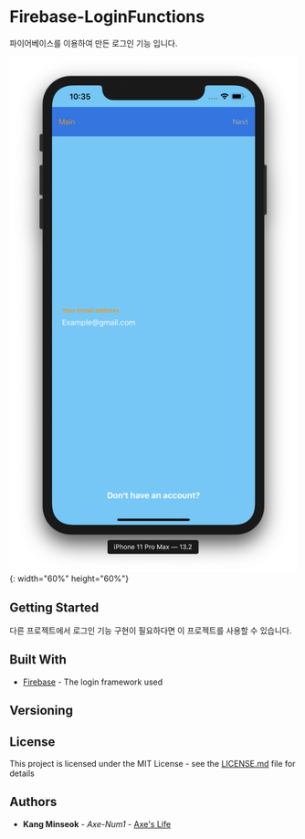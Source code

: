 # Firebase-LoginFunctions

파이어베이스를 이용하여 만든 로그인 기능 입니다.

![LoginUI](./image/LoginUI.png){: width="60%" height="60%"}

## Getting Started

다른 프로젝트에서 로그인 기능 구현이 필요하다면 이 프로젝트를 사용할 수 있습니다.

## Built With

* [Firebase](https://firebase.google.com/?&gclid=Cj0KCQjwoqDtBRD-ARIsAL4pviClBagMFchiylPsW0mbn23HtPWgLjiTXemq6dYC8telVepxfJKnWtcaAnbtEALw_wcB) - The login framework used

## Versioning

## License

This project is licensed under the MIT License - see the [LICENSE.md](https://github.com/Axe-Num1/Firebase-LoginFunctions/blob/master/LICENSE) file for details

## Authors

* **Kang Minseok** - *Axe-Num1* - [Axe's Life](https://axe-num1.tistory.com)
